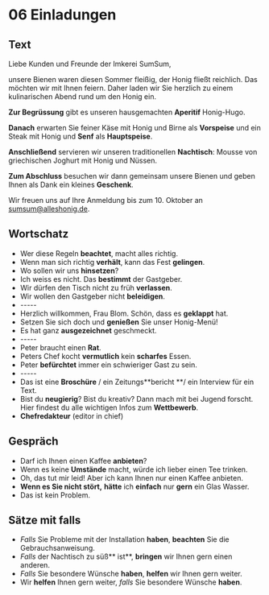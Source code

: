 # 06 Einladungen

## Text

Liebe Kunden und Freunde der Imkerei SumSum,

unsere Bienen waren diesen Sommer fleißig, der Honig fließt reichlich. Das möchten wir mit Ihnen feiern. Daher laden wir Sie herzlich zu einem kulinarischen Abend rund um den Honig ein.

**Zur Begrüssung** gibt es unseren hausgemachten **Aperitif** Honig-Hugo.

**Danach** erwarten Sie feiner Käse mit Honig und Birne als **Vorspeise** und ein Steak mit Honig und **Senf** als **Hauptspeise**.

**Anschließend** servieren wir unseren traditionellen **Nachtisch**: Mousse von griechischen Joghurt mit Honig und Nüssen.

**Zum Abschluss** besuchen wir dann gemeinsam unsere Bienen und geben Ihnen als Dank ein kleines **Geschenk**.

Wir freuen uns auf Ihre Anmeldung bis zum 10. Oktober an sumsum@alleshonig.de.

## Wortschatz

* Wer diese Regeln **beachtet**, macht alles richtig.
* Wenn man sich richtig **verhält**, kann das Fest **gelingen**.
* Wo sollen wir uns **hinsetzen**?
* Ich weiss es nicht. Das **bestimmt** der Gastgeber.
* Wir dürfen den Tisch nicht zu früh **verlassen**.
* Wir wollen den Gastgeber nicht **beleidigen**.
* \-----
* Herzlich willkommen, Frau Blom. Schön, dass es **geklappt** hat.
* Setzen Sie sich doch und **genießen** Sie unser Honig-Menü!
* Es hat ganz **ausgezeichnet** geschmeckt.
* \-----
* Peter braucht einen **Rat**.
* Peters Chef kocht **vermutlich** kein **scharfes** Essen.
* Peter **befürchtet** immer ein schwieriger Gast zu sein.
* \-----
* Das ist eine **Broschüre** / ein Zeitungs**bericht **/ ein Interview für ein Text.
* Bist du **neugierig**? Bist du kreativ? Dann mach mit bei Jugend forscht. Hier findest du alle wichtigen Infos zum **Wettbewerb**.
* **Chefredakteur** (editor in chief)

## Gespräch

* Darf ich Ihnen einen Kaffee **anbieten**?
* Wenn es keine **Umstände** macht, würde ich lieber einen Tee trinken.
* Oh, das tut mir leid! Aber ich kann Ihnen nur einen Kaffee anbieten.
* **Wenn es Sie nicht stört,** **hätte** ich **einfach** nur **gern** ein Glas Wasser.
* Das ist kein Problem.

## Sätze mit falls

* _Falls_ Sie Probleme mit der Installation **haben**, **beachten** Sie die Gebrauchsanweisung.
* _Falls_ der Nachtisch zu süß** ist**, **bringen** wir Ihnen gern einen anderen.
* _Falls_ Sie besondere Wünsche **haben**, **helfen** wir Ihnen gern weiter.
* Wir **helfen** Ihnen gern weiter, _falls_ Sie besondere Wünsche **haben**.

